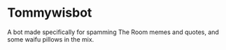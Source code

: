 # Tommywisbot
A bot made specifically for spamming The Room memes and quotes, and some waifu pillows in the mix.
